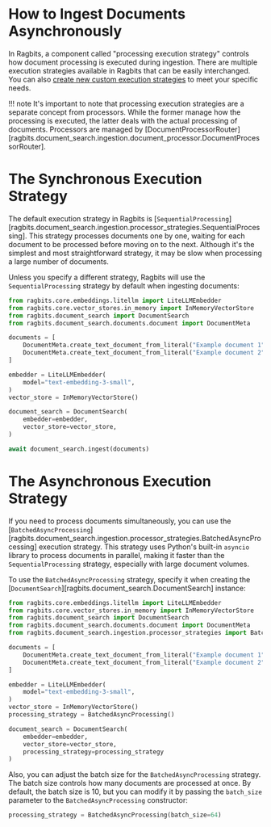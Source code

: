 # How to Ingest Documents Asynchronously

In Ragbits, a component called "processing execution strategy" controls how document processing is executed during ingestion. There are multiple execution strategies available in Ragbits that can be easily interchanged. You can also [create new custom execution strategies](create_custom_execution_strategy.md) to meet your specific needs.

!!! note
    It's important to note that processing execution strategies are a separate concept from processors. While the former manage how the processing is executed, the latter deals with the actual processing of documents. Processors are managed by [DocumentProcessorRouter][ragbits.document_search.ingestion.document_processor.DocumentProcessorRouter].

# The Synchronous Execution Strategy

The default execution strategy in Ragbits is [`SequentialProcessing`][ragbits.document_search.ingestion.processor_strategies.SequentialProcessing]. This strategy processes documents one by one, waiting for each document to be processed before moving on to the next. Although it's the simplest and most straightforward strategy, it may be slow when processing a large number of documents.

Unless you specify a different strategy, Ragbits will use the `SequentialProcessing` strategy by default when ingesting documents:

```python
from ragbits.core.embeddings.litellm import LiteLLMEmbedder
from ragbits.core.vector_stores.in_memory import InMemoryVectorStore
from ragbits.document_search import DocumentSearch
from ragbits.document_search.documents.document import DocumentMeta

documents = [
    DocumentMeta.create_text_document_from_literal("Example document 1"),
    DocumentMeta.create_text_document_from_literal("Example document 2"),
]

embedder = LiteLLMEmbedder(
    model="text-embedding-3-small",
)
vector_store = InMemoryVectorStore()

document_search = DocumentSearch(
    embedder=embedder,
    vector_store=vector_store,
)

await document_search.ingest(documents)
```

# The Asynchronous Execution Strategy

If you need to process documents simultaneously, you can use the [`BatchedAsyncProcessing`][ragbits.document_search.ingestion.processor_strategies.BatchedAsyncProcessing] execution strategy. This strategy uses Python's built-in `asyncio` library to process documents in parallel, making it faster than the `SequentialProcessing` strategy, especially with large document volumes.

To use the `BatchedAsyncProcessing` strategy, specify it when creating the [`DocumentSearch`][ragbits.document_search.DocumentSearch] instance:

```python
from ragbits.core.embeddings.litellm import LiteLLMEmbedder
from ragbits.core.vector_stores.in_memory import InMemoryVectorStore
from ragbits.document_search import DocumentSearch
from ragbits.document_search.documents.document import DocumentMeta
from ragbits.document_search.ingestion.processor_strategies import BatchedAsyncProcessing

documents = [
    DocumentMeta.create_text_document_from_literal("Example document 1"),
    DocumentMeta.create_text_document_from_literal("Example document 2"),
]

embedder = LiteLLMEmbedder(
    model="text-embedding-3-small",
)
vector_store = InMemoryVectorStore()
processing_strategy = BatchedAsyncProcessing()

document_search = DocumentSearch(
    embedder=embedder,
    vector_store=vector_store,
    processing_strategy=processing_strategy
)
```

Also, you can adjust the batch size for the `BatchedAsyncProcessing` strategy. The batch size controls how many documents are processed at once. By default, the batch size is 10, but you can modify it by passing the `batch_size` parameter to the `BatchedAsyncProcessing` constructor:

```python
processing_strategy = BatchedAsyncProcessing(batch_size=64)
```